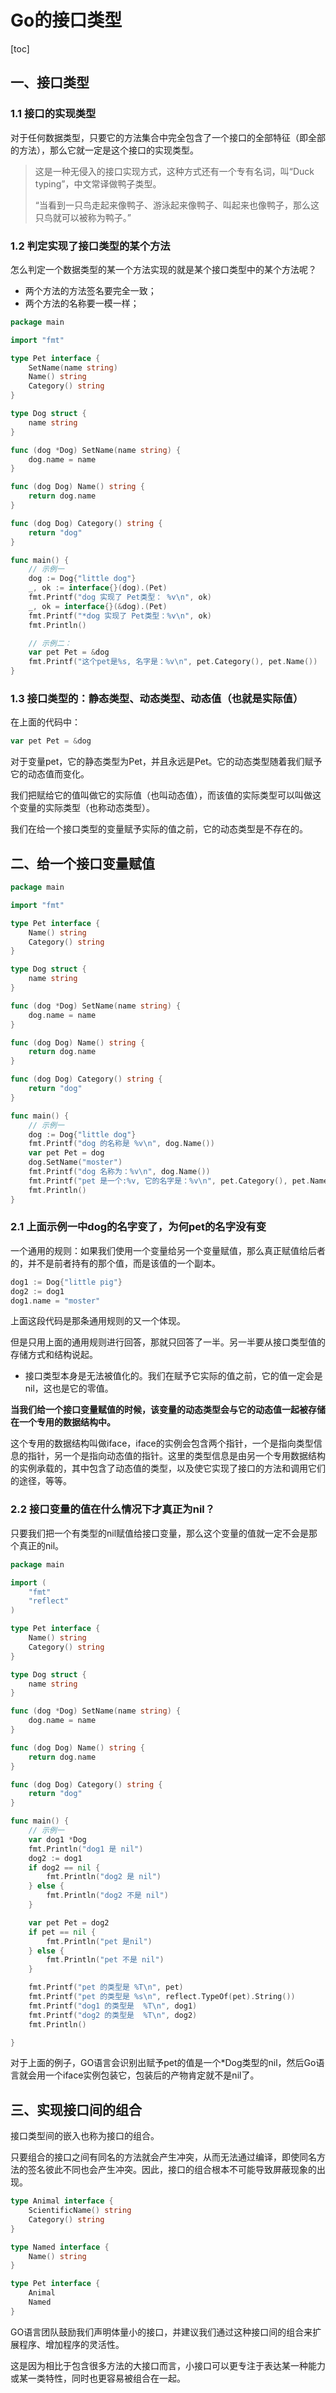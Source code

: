 # Go的接口类型

[toc]



## 一、接口类型

### 1.1 接口的实现类型

对于任何数据类型，只要它的方法集合中完全包含了一个接口的全部特征（即全部的方法），那么它就一定是这个接口的实现类型。

> 这是一种无侵入的接口实现方式，这种方式还有一个专有名词，叫“Duck typing”，中文常译做鸭子类型。
>
> “当看到一只鸟走起来像鸭子、游泳起来像鸭子、叫起来也像鸭子，那么这只鸟就可以被称为鸭子。”

### 1.2 判定实现了接口类型的某个方法

怎么判定一个数据类型的某一个方法实现的就是某个接口类型中的某个方法呢？

- 两个方法的方法签名要完全一致；
- 两个方法的名称要一模一样；

```go
package main

import "fmt"

type Pet interface {
	SetName(name string)
	Name() string
	Category() string
}

type Dog struct {
	name string
}

func (dog *Dog) SetName(name string) {
	dog.name = name
}

func (dog Dog) Name() string {
	return dog.name
}

func (dog Dog) Category() string {
	return "dog"
}

func main() {
	// 示例一
	dog := Dog{"little dog"}
	_, ok := interface{}(dog).(Pet)
	fmt.Printf("dog 实现了 Pet类型： %v\n", ok)
	_, ok = interface{}(&dog).(Pet)
	fmt.Printf("*dog 实现了 Pet类型：%v\n", ok)
	fmt.Println()

	// 示例二：
	var pet Pet = &dog
	fmt.Printf("这个pet是%s, 名字是：%v\n", pet.Category(), pet.Name())
}
```

### 1.3 接口类型的：静态类型、动态类型、动态值（也就是实际值）

在上面的代码中：

```go
var pet Pet = &dog
```

对于变量pet，它的静态类型为Pet，并且永远是Pet。它的动态类型随着我们赋予它的动态值而变化。

我们把赋给它的值叫做它的实际值（也叫动态值），而该值的实际类型可以叫做这个变量的实际类型（也称动态类型）。

我们在给一个接口类型的变量赋予实际的值之前，它的动态类型是不存在的。

## 二、给一个接口变量赋值

```go
package main

import "fmt"

type Pet interface {
	Name() string
	Category() string
}

type Dog struct {
	name string
}

func (dog *Dog) SetName(name string) {
	dog.name = name
}

func (dog Dog) Name() string {
	return dog.name
}

func (dog Dog) Category() string {
	return "dog"
}

func main() {
	// 示例一
	dog := Dog{"little dog"}
	fmt.Printf("dog 的名称是 %v\n", dog.Name())
	var pet Pet = dog
	dog.SetName("moster")
	fmt.Printf("dog 名称为：%v\n", dog.Name())
	fmt.Printf("pet 是一个:%v, 它的名字是：%v\n", pet.Category(), pet.Name())
	fmt.Println()
}
```

### 2.1 上面示例一中dog的名字变了，为何pet的名字没有变

一个通用的规则：如果我们使用一个变量给另一个变量赋值，那么真正赋值给后者的，并不是前者持有的那个值，而是该值的一个副本。

```go
dog1 := Dog{"little pig"}
dog2 := dog1
dog1.name = "moster"
```

 上面这段代码是那条通用规则的又一个体现。

但是只用上面的通用规则进行回答，那就只回答了一半。另一半要从接口类型值的存储方式和结构说起。

- 接口类型本身是无法被值化的。我们在赋予它实际的值之前，它的值一定会是nil，这也是它的零值。

**当我们给一个接口变量赋值的时候，该变量的动态类型会与它的动态值一起被存储在一个专用的数据结构中。**

这个专用的数据结构叫做iface，iface的实例会包含两个指针，一个是指向类型信息的指针，另一个是指向动态值的指针。这里的类型信息是由另一个专用数据结构的实例承载的，其中包含了动态值的类型，以及使它实现了接口的方法和调用它们的途径，等等。

### 2.2 接口变量的值在什么情况下才真正为nil？

只要我们把一个有类型的nil赋值给接口变量，那么这个变量的值就一定不会是那个真正的nil。

```go
package main

import (
	"fmt"
	"reflect"
)

type Pet interface {
	Name() string
	Category() string
}

type Dog struct {
	name string
}

func (dog *Dog) SetName(name string) {
	dog.name = name
}

func (dog Dog) Name() string {
	return dog.name
}

func (dog Dog) Category() string {
	return "dog"
}

func main() {
	// 示例一
	var dog1 *Dog
	fmt.Println("dog1 是 nil")
	dog2 := dog1
	if dog2 == nil {
		fmt.Println("dog2 是 nil")
	} else {
		fmt.Println("dog2 不是 nil")
	}

	var pet Pet = dog2
	if pet == nil {
		fmt.Println("pet 是nil")
	} else {
		fmt.Println("pet 不是 nil")
	}

	fmt.Printf("pet 的类型是 %T\n", pet)
	fmt.Printf("pet 的类型是 %s\n", reflect.TypeOf(pet).String())
	fmt.Printf("dog1 的类型是  %T\n", dog1)
	fmt.Printf("dog2 的类型是  %T\n", dog2)
	fmt.Println()

}
```

对于上面的例子，GO语言会识别出赋予pet的值是一个*Dog类型的nil，然后Go语言就会用一个iface实例包装它，包装后的产物肯定就不是nil了。

## 三、实现接口间的组合

接口类型间的嵌入也称为接口的组合。

只要组合的接口之间有同名的方法就会产生冲突，从而无法通过编译，即使同名方法的签名彼此不同也会产生冲突。因此，接口的组合根本不可能导致屏蔽现象的出现。

```go
type Animal interface {
	ScientificName() string
	Category() string
}

type Named interface {
	Name() string
}

type Pet interface {
	Animal
	Named
}

```

GO语言团队鼓励我们声明体量小的接口，并建议我们通过这种接口间的组合来扩展程序、增加程序的灵活性。

这是因为相比于包含很多方法的大接口而言，小接口可以更专注于表达某一种能力或某一类特性，同时也更容易被组合在一起。






